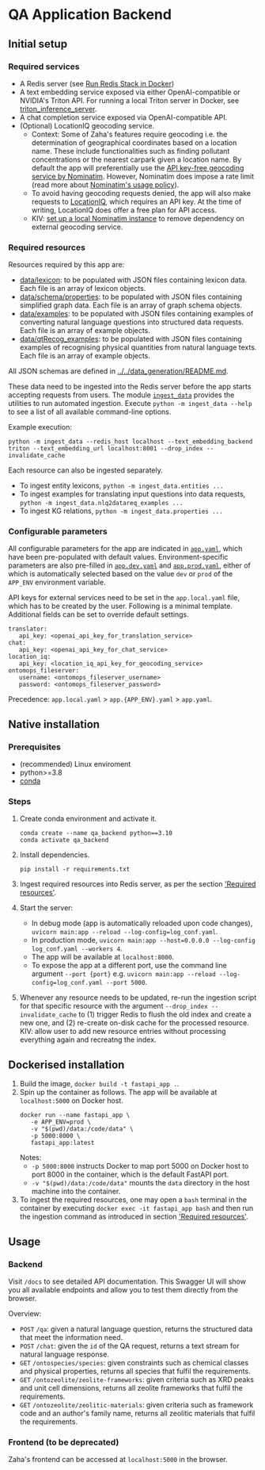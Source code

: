 # QA Application Backend

## Initial setup

### Required services

- A Redis server (see [Run Redis Stack in Docker](https://redis.io/docs/latest/operate/oss_and_stack/install/install-stack/docker/))
- A text embedding service exposed via either OpenAI-compatible or NVIDIA's Triton API. For running a local Triton server in Docker, see [triton_inference_server](../triton_inference_server/).
- A chat completion service exposed via OpenAI-compatible API.
- (Optional) LocationIQ geocoding service. 
  - Context: Some of Zaha's features require geocoding i.e. the determination of geographical coordinates based on a location name. These include functionalities such as finding pollutant concentrations or the nearest carpark given a location name. By default the app will preferentially use the [API key-free geocoding service by Nominatim](https://nominatim.org/release-docs/latest/api/Search/). However, Nominatim does impose a rate limit (read more about [Nominatim's usage policy](https://operations.osmfoundation.org/policies/nominatim/)). 
  - To avoid having geocoding requests denied, the app will also make requests to [LocationIQ](https://locationiq.com/), which requires an API key. At the time of writing, LocationIQ does offer a free plan for API access.
  - KIV: [set up a local Nominatim instance](https://nominatim.org/release-docs/latest/admin/Installation/) to remove dependency on external geocoding service.


### Required resources

Resources required by this app are:

- [data/lexicon](data/lexicon/): to be populated with JSON files containing lexicon data. Each file is an array of lexicon objects.
- [data/schema/properties](data/schema/properties): to be populated with JSON files containing simplified graph data. Each file is an array of graph schema objects.
- [data/examples](data/examples/): to be populated with JSON files containing examples of converting natural language questions into structured data requests. Each file is an array of example objects.
- [data/qtRecog_examples](data/qtRecog_examples/): to be populated with JSON files containing examples of recognising physical quantities from natural language texts. Each file is an array of example objects.

All JSON schemas are defined in [../../data_generation/README.md](../../data_generation/README.md#schema-definitions).

These data need to be ingested into the Redis server before the app starts accepting requests from users. The module [`ingest_data`](./ingest_data/) provides the utilities to run automated ingestion. Execute `python -m ingest_data --help` to see a list of all available command-line options.
   
Example execution:
```
python -m ingest_data --redis_host localhost --text_embedding_backend triton --text_embedding_url localhost:8001 --drop_index --invalidate_cache
```

Each resource can also be ingested separately.
- To ingest entity lexicons, `python -m ingest_data.entities ...`
- To ingest examples for translating input questions into data requests, `python -m ingest_data.nlq2datareq_examples ...`
- To ingest KG relations, `python -m ingest_data.properties ...`

### Configurable parameters

All configurable parameters for the app are indicated in [`app.yaml`](./app.yaml), which have been pre-populated with default values. Environment-specific parameters are also pre-filled in [`app.dev.yaml`](./app.dev.yaml) and [`app.prod.yaml`](./app.prod.yaml), either of which is automatically selected based on the value `dev` or `prod` of the `APP_ENV` environment variable.

API keys for external services need to be set in the `app.local.yaml` file, which has to be created by the user. Following is a minimal template. Additional fields can be set to override default settings.
```{yaml}
translator:
   api_key: <openai_api_key_for_translation_service>
chat:
   api_key: <openai_api_key_for_chat_service>
location_iq:
   api_key: <location_iq_api_key_for_geocoding_service>
ontomops_fileserver:
   username: <ontomops_fileserver_username>
   password: <ontomops_fileserver_password>
```

Precedence: `app.local.yaml` > `app.{APP_ENV}.yaml` > `app.yaml`.

## Native installation

### Prerequisites

- (recommended) Linux enviroment
- python>=3.8
- [conda](https://conda.io/projects/conda/en/latest/user-guide/install/index.html)

  
### Steps

1. Create conda environment and activate it.
   ```{bash}
   conda create --name qa_backend python==3.10
   conda activate qa_backend
   ```

2. Install dependencies.
   ```{bash}
   pip install -r requirements.txt
   ```

3. Ingest required resources into Redis server, as per the section ['Required resources'](#required-resources).

4. Start the server:
   - In debug mode (app is automatically reloaded upon code changes), `uvicorn main:app --reload --log-config=log_conf.yaml`.
   - In production mode, `uvicorn main:app --host=0.0.0.0 --log-config log_conf.yaml --workers 4`.
   - The app will be available at `localhost:8000`. 
   - To expose the app at a different port, use the command line argument `--port {port}` e.g. `uvicorn main:app --reload --log-config=log_conf.yaml --port 5000`.

5. Whenever any resource needs to be updated, re-run the ingestion script for that specific resource with the argument `--drop_index --invalidate_cache` to (1) trigger Redis to flush the old index and create a new one, and (2) re-create on-disk cache for the processed resource. KIV: allow user to add new resource entries without processing everything again and recreatng the index.

## Dockerised installation

1. Build the image, `docker build -t fastapi_app .`.
1. Spin up the container as follows. The app will be available at `localhost:5000` on Docker host.
   ```{bash}
   docker run --name fastapi_app \
      -e APP_ENV=prod \
      -v "$(pwd)/data:/code/data" \
      -p 5000:8000 \
      fastapi_app:latest
   ```
   Notes:
   - `-p 5000:8000` instructs Docker to map port 5000 on Docker host to port 8000 in the container, which is the default FastAPI port. 
   - `-v "$(pwd)/data:/code/data"` mounts the `data` directory in the host machine into the container.
1. To ingest the required resources, one may open a `bash` terminal in the container by executing `docker exec -it fastapi_app bash` and then run the ingestion command as introduced in section ['Required resources'](#required-resources).

## Usage

### Backend

Visit `/docs` to see detailed API documentation. This Swagger UI will show you all available endpoints and allow you to test them directly from the browser.

Overview:

- `POST` `/qa`: given a natural language question, returns the structured data that meet the information need.
- `POST` `/chat`: given the `id` of the QA request, returns a text stream for natural language response.
- `GET` `/ontospecies/species`: given constraints such as chemical classes and physical properties, returns all species that fulfil the requirements.
- `GET` `/ontozeolite/zeolite-frameworks`: given criteria such as XRD peaks and unit cell dimensions, returns all zeolite frameworks that fulfil the requirements.
- `GET` `/ontozeolite/zeolitic-materials`: given criteria such as framework code and an author's family name, returns all zeolitic materials that fulfil the requirements.

### Frontend (to be deprecated)

Zaha's frontend can be accessed at `localhost:5000` in the browser.
